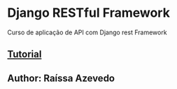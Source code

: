 # Django RESTful Framework
Curso de aplicação de API com Django rest Framework

## [Tutorial]()



## Author: Raíssa Azevedo



